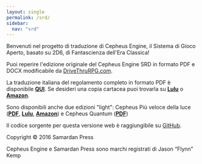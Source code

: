 ```yaml
---
layout: single
permalink: /srd/
sidebar:
  nav: "srd"
---
```


Benvenuti nel progetto di traduzione di Cepheus Engine, il Sistema di Gioco Aperto, basato su 2D6, di Fantascienza dell'Era Classica!

Puoi reperire l'edizione originale del Cepheus Engine SRD in formato PDF e DOCX modificabile da [DriveThruRPG.com](https://www.drivethrurpg.com/browse/pub/3066/Samardan-Press/subcategory/5350_5360/Cepheus-Engine). 

La traduzione italiana del regolamento completo in formato PDF è disponibile [**QUI**](https://cepheus-engine-ita.itch.io/regolamento).
Se desideri una copia cartacea puoi trovarla su [**Lulu**](https://www.lulu.com/en/en/shop/jason-kemp-and-luca-volpino-and-pieralberto-cavallo-and-roberto-bisceglie/cepheus-engine/hardcover/product-4drndr.html?page=1&pageSize=4) o [**Amazon**](https://www.amazon.it/Cepheus-Engine-Fantascienza-Classica-Versione/dp/B08Y4JBRCX).

Sono disponibili anche due edizioni "light": Cepheus Più veloce della luce ([**PDF**](https://cepheus-engine-ita.itch.io/cepheus-pvl), [**Lulu**](https://www.lulu.com/en/en/shop/omer-golan-joel-and-roberto-bisceglie/cepheus-pi%C3%B9-veloce-della-luce/paperback/product-m6j9dj.html?page=1&pageSize=4), [**Amazon**](https://www.amazon.it/Cepheus-Veloce-Della-minimalista-fantascienza/dp/B08WJTPVZL)) e Cepheus Quantum ([**PDF**](https://cepheus-engine-ita.itch.io/cepheus-quantum))

Il codice sorgente per questa versione web è raggiungibile su [GitHub](https://github.com/cepheus-engine-ita/srd).

Copyright © 2016 Samardan Press

Cepheus Engine e Samardan Press sono marchi registrati di Jason “Flynn” Kemp